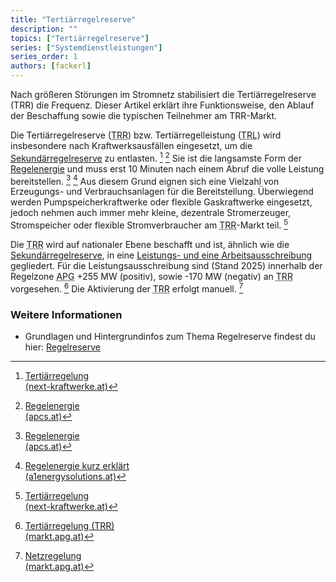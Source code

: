 ```yaml
---
title: "Tertiärregelreserve"
description: ""
topics: ["Tertiärregelreserve"]
series: ["Systemdienstleistungen"]
series_order: 1
authors: [fackerl]
---
```


Nach größeren Störungen im Stromnetz stabilisiert die Tertiärregelreserve (TRR) die Frequenz. Dieser Artikel erklärt ihre Funktionsweise, den Ablauf der Beschaffung sowie die typischen Teilnehmer am TRR-Markt.

<!--more-->

Die Tertiärregelreserve (<abbr title="Tertiärregelreserve">TRR</abbr>) bzw. Tertiärregelleistung (<abbr title="Tertiärregelleistung">TRL</abbr>) wird insbesondere nach Kraftwerksausfällen eingesetzt, um die [Sekundärregelreserve](/wissen/regelreserve/sekundärregelreserve/) zu entlasten. [^kraftwerke_tertiär] [^APCS] Sie ist die langsamste Form der [Regelenergie](/wissen/regelreserve/) und muss erst 10 Minuten nach einem Abruf die volle Leistung bereitstellen. [^APCS] [^A1] Aus diesem Grund eignen sich eine Vielzahl von Erzeugungs- und Verbrauchsanlagen für die Bereitstellung. Überwiegend werden Pumpspeicherkraftwerke oder flexible Gaskraftwerke eingesetzt, jedoch nehmen auch immer mehr kleine, dezentrale Stromerzeuger, Stromspeicher oder flexible Stromverbraucher am <abbr title="Tertiärregelreserve">TRR</abbr>-Markt teil. [^kraftwerke_tertiär]

<!-- Kraftwerke sagt 15 Minuten aber auch 10 Minuten im gleichen Artikel (https://www.next-kraftwerke.at/wissen/tertiaerregelung-trl), APG sagt 15 Minuten für SRR und TRR gemeinsam (https://markt.apg.at/netz/netzregelung/) -->

Die <abbr title="Tertiärregelreserve">TRR</abbr> wird auf nationaler Ebene beschafft und ist, ähnlich wie die [Sekundärregelreserve](/wissen/regelreserve/sekundärregelreserve/), in eine [Leistungs- und eine Arbeitsausschreibung](/wissen/regelreserve) gegliedert. Für die Leistungsausschreibung sind (Stand 2025) innerhalb der Regelzone <abbr title="Austrian Power Grid">APG</abbr> +255 MW (positiv), sowie -170 MW (negativ) an <abbr title="Tertiärregelreserve">TRR</abbr> vorgesehen. [^APG_tertiär] Die Aktivierung der <abbr title="Tertiärregelreserve">TRR</abbr> erfolgt manuell. [^APG]

### Weitere Informationen

- Grundlagen und Hintergrundinfos zum Thema Regelreserve findest du hier: [Regelreserve](/wissen/regelreserve/)

[^kraftwerke_tertiär]: [Tertiärregelung<br>(next-kraftwerke.at)](https://www.next-kraftwerke.at/wissen/tertiaerregelung-trl)
[^A1]: [Regelenergie kurz erklärt<br>(a1energysolutions.at)](https://www.a1energysolutions.at/regelenergie-pool/)
[^APG]: [Netzregelung<br>(markt.apg.at)](https://markt.apg.at/netz/netzregelung/)
[^APG_tertiär]: [Tertiärregelung (TRR)<br>(markt.apg.at)](https://markt.apg.at/netz/netzregelung/tertiaerregelung/)
[^APCS]: [Regelenergie<br>(apcs.at)](https://www.apcs.at/de/regelenergie)
